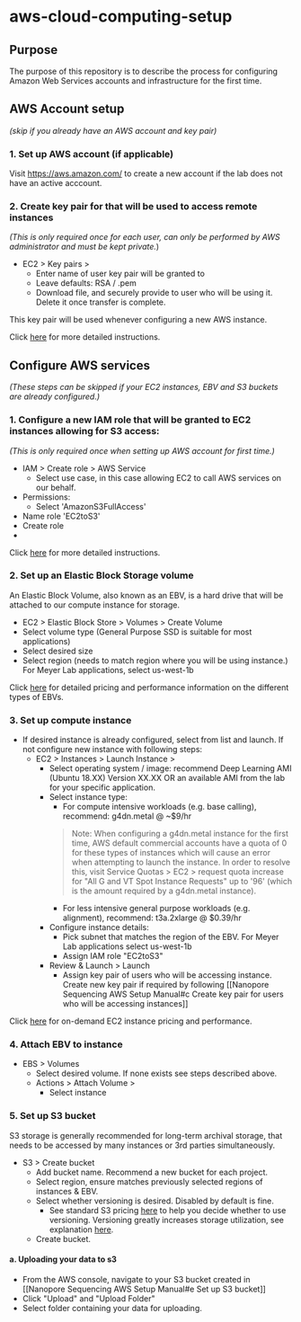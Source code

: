 # aws-cloud-computing-setup
## Purpose
 The purpose of this repository is to describe the process for configuring Amazon Web Services accounts and infrastructure for the first time.

## AWS Account setup
*(skip if you already have an AWS account and key pair)*

### 1. Set up AWS account (if applicable)
Visit https://aws.amazon.com/ to create a new account if the lab does not have an active acccount.
  
### 2. Create key pair for that will be used to access remote instances
*(This is only required once for each user, can only be performed by AWS administrator and must be kept private.*)
- EC2 > Key pairs >
    - Enter name of user key pair will be granted to
    - Leave defaults: RSA / .pem
    - Download file, and securely provide to user who will be using it. Delete it once transfer is complete.

This key pair will be used whenever configuring a new AWS instance.

Click [here](https://docs.aws.amazon.com/AWSEC2/latest/UserGuide/ec2-key-pairs.html) for more detailed instructions.
	
## Configure AWS services
*(These steps can be skipped if your EC2 instances, EBV and S3 buckets are already configured.)*
### 1. Configure a new IAM role that will be granted to EC2 instances allowing for S3 access:
*(This is only required once when setting up AWS account for first time.)*
- IAM > Create role > AWS Service
    - Select use case, in this case allowing EC2 to call AWS services on our behalf.
- Permissions:
    - Select 'AmazonS3FullAccess'
- Name role 'EC2toS3' 
- Create role
- 
Click [here](https://aws.amazon.com/premiumsupport/knowledge-center/ec2-instance-access-s3-bucket/) for more detailed instructions.

### 2. Set up an Elastic Block Storage volume 
An Elastic Block Volume, also known as an EBV, is a hard drive that will be attached to our compute instance for storage.

- EC2 > Elastic Block Store > Volumes > Create Volume
- Select volume type (General Purpose SSD is suitable for most applications)
- Select desired size
- Select region (needs to match region where you will be using instance.) For Meyer Lab applications, select us-west-1b

Click [here](https://aws.amazon.com/ebs/pricing/) for detailed pricing and performance information on the different types of EBVs.

### 3. Set up compute instance
- If desired instance is already configured, select from list and launch. If not configure new instance with following steps:
    - EC2 > Instances > Launch Instance > 
        - Select operating system / image: recommend Deep Learning AMI (Ubuntu 18.XX) Version XX.XX OR an available AMI from the lab for your specific application.
        - Select instance type:
            - For compute intensive workloads (e.g. base calling), recommend: g4dn.metal @ ~$9/hr
            >Note: When configuring a g4dn.metal instance for the first time, AWS default commercial accounts have a quota of 0 for these types of instances which will cause an error when attempting to launch the instance. In order to resolve this, visit Service Quotas > EC2 > request quota increase for "All G and VT Spot Instance Requests" up to '96' (which is the amount required by a g4dn.metal instance). 
            - For less intensive general purpose workloads (e.g. alignment), recommend:  t3a.2xlarge @ 	$0.39/hr
        - Configure instance details: 
            - Pick subnet that matches the region of the EBV. For Meyer Lab applications select us-west-1b
            - Assign IAM role "EC2toS3"
        - Review & Launch > Launch
            - Assign key pair of users who will be accessing instance. Create new key pair if required by following [[Nanopore Sequencing AWS Setup Manual#c Create key pair for users who will be accessing instances]]

Click [here](https://aws.amazon.com/ec2/pricing/on-demand/) for on-demand EC2 instance pricing and performance.

### 4. Attach EBV to instance
- EBS > Volumes
	- Select desired volume. If none exists see steps described above.
	- Actions > Attach Volume >
		- Select instance

### 5. Set up S3 bucket
S3 storage is generally recommended for long-term archival storage, that needs to be accessed by many instances or 3rd parties simultaneously.

- S3 > Create bucket
    - Add bucket name. Recommend a new bucket for each project.
    - Select region, ensure matches previously selected regions of instances & EBV.
    - Select whether versioning is desired. Disabled by default is fine.
        -  See standard S3 pricing [here](https://aws.amazon.com/s3/pricing/) to help you decide whether to use versioning. Versioning greatly increases storage utilization, see explanation [here](https://aws.amazon.com/s3/faqs/).
    - Create bucket.

#### a. Uploading your data to s3
- From the AWS console, navigate to your S3 bucket created in [[Nanopore Sequencing AWS Setup Manual#e Set up S3 bucket]]
- Click "Upload" and "Upload Folder"
- Select folder containing your data for uploading.